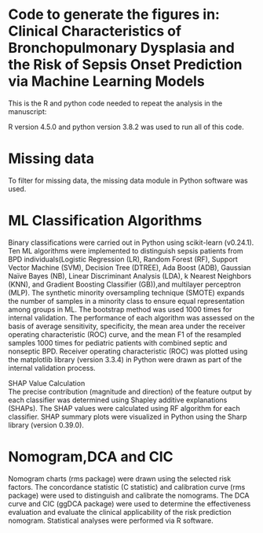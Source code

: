 # Code to generate the figures in: Clinical Characteristics of Bronchopulmonary Dysplasia and the Risk of Sepsis Onset Prediction via Machine Learning Models 

This is the R and python code needed to repeat the analysis in the manuscript:

R version 4.5.0 and python version 3.8.2 was used to run all of this code. 
# Missing data
To filter for missing data, the missing data module in Python software was used.

# ML Classification Algorithms

Binary classifications were carried out in Python using scikit-learn (v0.24.1). Ten ML algorithms were implemented to distinguish sepsis patients from BPD individuals(Logistic Regression (LR), Random Forest (RF), Support Vector Machine (SVM), Decision Tree (DTREE), Ada Boost (ADB), Gaussian Naïve Bayes (NB), Linear Discriminant Analysis (LDA), k Nearest Neighbors (KNN), and Gradient Boosting Classifier (GB)),and multilayer perceptron (MLP). The synthetic minority oversampling technique (SMOTE) expands the number of samples in a minority class to ensure equal representation among groups in ML. The bootstrap method was used 1000 times for internal validation. The performance of each algorithm was assessed on the basis of average sensitivity, specificity, the mean area under the receiver operating characteristic (ROC) curve, and the mean F1 of the resampled samples 1000 times for pediatric patients with combined septic and nonseptic BPD. Receiver operating characteristic (ROC) was plotted using the matplotlib library (version 3.3.4) in Python were drawn as part of the internal validation process. 


 SHAP Value Calculation    
The precise contribution (magnitude and direction) of the feature output by each classifier was determined using Shapley additive explanations (SHAPs). The SHAP values were calculated using RF algorithm for each classifier. SHAP summary plots were visualized in Python using the Sharp library (version 0.39.0).


# Nomogram,DCA and CIC 

Nomogram charts (rms package) were drawn using the selected risk factors. The concordance statistic (C statistic) and calibration curve (rms package) were used to distinguish and calibrate the nomograms. The DCA curve and CIC (ggDCA package) were used to determine the effectiveness evaluation and evaluate the clinical applicability of the risk prediction nomogram. Statistical analyses were performed via R software.
